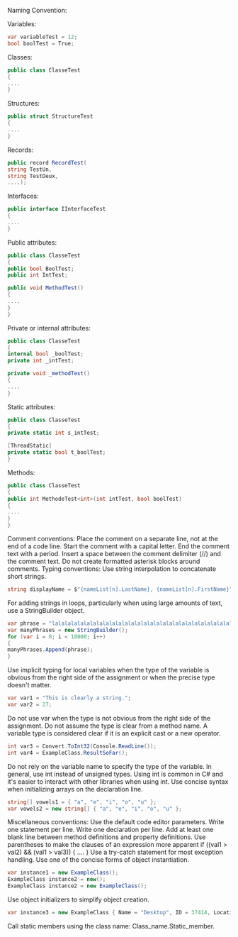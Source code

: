 ﻿Naming Convention:

Variables:

```csharp
var variableTest = 12;
bool boolTest = True;
```
Classes:
```csharp
public class ClasseTest
{
....
}
```
Structures:
```csharp
public struct StructureTest
{
....
}
```
Records:
````csharp
public record RecordTest(
string TestUn,
string TestDeux,
....);
````
Interfaces:
````csharp
public interface IInterfaceTest
{
....
}
````
Public attributes:
```csharp
public class ClasseTest
{
public bool BoolTest;
public int IntTest;
```

````csharp
public void MethodTest()
{
....
}
}
````
Private or internal attributes:
````csharp
public class ClasseTest
{
internal bool _boolTest;
private int _intTest;

private void _methodTest()
{
....
}
`````
Static attributes:
````csharp
public class ClasseTest
{
private static int s_intTest;

[ThreadStatic]
private static bool t_boolTest;
}
````
Methods:

````csharp
public class ClasseTest
{
public int MethodeTest<int>(int intTest, bool boolTest)
{
....
}
}
````
Comment conventions:
Place the comment on a separate line, not at the end of a code line.
Start the comment with a capital letter.
End the comment text with a period.
Insert a space between the comment delimiter (//) and the comment text.
Do not create formatted asterisk blocks around comments.
Typing conventions:
Use string interpolation to concatenate short strings.
````csharp
string displayName = $"{nameList[n].LastName}, {nameList[n].FirstName}";
````
For adding strings in loops, particularly when using large amounts of text, use a StringBuilder object.

````csharp
var phrase = "lalalalalalalalalalalalalalalalalalalalalalalalalalalalalala";
var manyPhrases = new StringBuilder();
for (var i = 0; i < 10000; i++)
{
manyPhrases.Append(phrase);
}
````
Use implicit typing for local variables when the type of the variable is obvious from the right side of the assignment or when the precise type doesn't matter.
````csharp
var var1 = "This is clearly a string.";
var var2 = 27;
````
Do not use var when the type is not obvious from the right side of the assignment. Do not assume the type is clear from a method name. A variable type is considered clear if it is an explicit cast or a new operator.
````csharp
int var3 = Convert.ToInt32(Console.ReadLine());
int var4 = ExampleClass.ResultSoFar();
````
Do not rely on the variable name to specify the type of the variable.
In general, use int instead of unsigned types. Using int is common in C# and it's easier to interact with other libraries when using int.
Use concise syntax when initializing arrays on the declaration line.
````csharp
string[] vowels1 = { "a", "e", "i", "o", "u" };
var vowels2 = new string[] { "a", "e", "i", "o", "u" };
````
Miscellaneous conventions:
Use the default code editor parameters.
Write one statement per line.
Write one declaration per line.
Add at least one blank line between method definitions and property definitions.
Use parentheses to make the clauses of an expression more apparent if ((val1 > val2) && (val1 > val3)) { .... }
Use a try-catch statement for most exception handling.
Use one of the concise forms of object instantiation.


````csharp
var instance1 = new ExampleClass();
ExampleClass instance2 = new();
ExampleClass instance2 = new ExampleClass();
````
Use object initializers to simplify object creation.

````csharp
var instance3 = new ExampleClass { Name = "Desktop", ID = 37414, Location = "Redmond", Age = 2.3 };
````
Call static members using the class name: Class_name.Static_member.
